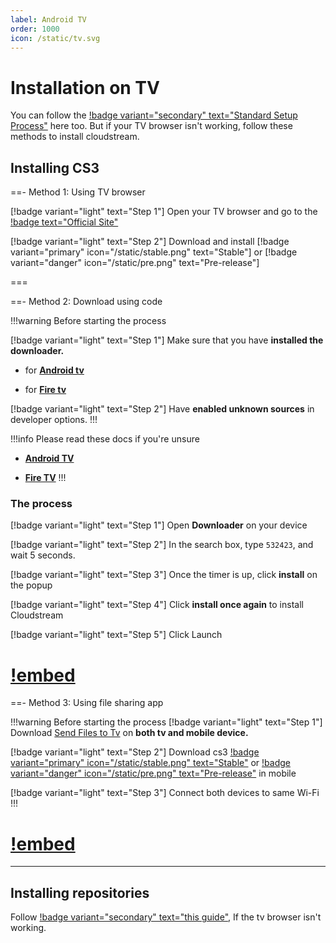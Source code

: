 ```yaml
---
label: Android TV
order: 1000
icon: /static/tv.svg
---
```



# Installation on TV

You can follow the [!badge variant="secondary" text="Standard Setup Process"](/index.md/#standard-setup) here too. But if your TV browser isn't working, follow these methods to install cloudstream.

## Installing CS3

==- Method 1: Using TV browser

[!badge variant="light" text="Step 1"] Open your TV browser and go to the [!badge text="Official Site"](https://www.cloudstream.cf/)

[!badge variant="light" text="Step 2"] Download and install [!badge variant="primary" icon="/static/stable.png" text="Stable"] or [!badge variant="danger" icon="/static/pre.png" text="Pre-release"]

===

==- Method 2: Download using code

!!!warning Before starting the process

[!badge variant="light" text="Step 1"] Make sure that you have **installed the downloader.**

- for [**Android tv**](https://play.google.com/store/apps/details?id=com.esaba.downloader&hl=en_GB&gl=US)

- for [**Fire tv**](https://www.amazon.com/AFTVnews-com-Downloader/dp/B01N0BP507) 

[!badge variant="light" text="Step 2"] Have **enabled unknown sources** in developer options.
!!!


!!!info Please read these docs if you're unsure
- [**Android TV**](https://www.youtube.com/watch?v=W7NmOnhVd18)

- [**Fire TV**](https://troypoint.com/how-to-jailbreak-a-firestick/)
!!!


### The process
[!badge variant="light" text="Step 1"] Open **Downloader** on your device

[!badge variant="light" text="Step 2"] In the search box, type `532423`, and wait 5 seconds.

[!badge variant="light" text="Step 3"] Once the timer is up, click **install** on the popup

[!badge variant="light" text="Step 4"] Click **install once again** to install Cloudstream

[!badge variant="light" text="Step 5"] Click Launch

[!embed](https://www.youtube-nocookie.com/embed/BY22OtJYI0c)
===

==- Method 3: Using file sharing app

!!!warning Before starting the process
[!badge variant="light" text="Step 1"] Download [Send Files to Tv](https://play.google.com/store/apps/details?id=com.yablio.sendfilestotv) on **both tv and mobile device.**

[!badge variant="light" text="Step 2"] Download cs3 [!badge variant="primary" icon="/static/stable.png" text="Stable"](https://github.com/recloudstream/cloudstream/releases/latest) or [!badge variant="danger" icon="/static/pre.png" text="Pre-release"](https://github.com/recloudstream/cloudstream/releases/pre-release) in mobile

[!badge variant="light" text="Step 3"] Connect both devices to same Wi-Fi
!!!

[!embed](https://youtu.be/lYQ9aBZnWZw)
===
___
## Installing repositories

Follow [!badge variant="secondary" text="this guide"](/index.md/#manual-setup), If the tv browser isn't working.
